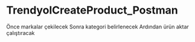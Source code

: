 # TrendyolCreateProduct_Postman

Önce markalar çekilecek
Sonra kategori belirlenecek
Ardından ürün aktar çalıştıracak

